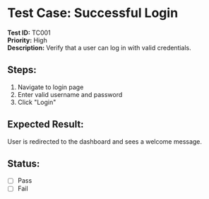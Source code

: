 # Test Case: Successful Login

**Test ID:** TC001  
**Priority:** High  
**Description:** Verify that a user can log in with valid credentials.

## Steps:
1. Navigate to login page
2. Enter valid username and password
3. Click "Login"

## Expected Result:
User is redirected to the dashboard and sees a welcome message.

## Status:
- [ ] Pass
- [ ] Fail
